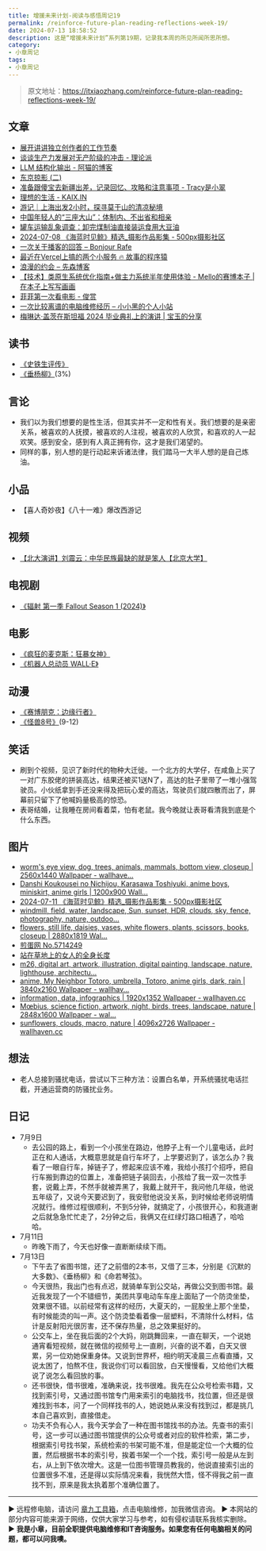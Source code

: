 ```yaml
---
title: 增援未来计划-阅读与感悟周记19
permalink: /reinforce-future-plan-reading-reflections-week-19/
date: 2024-07-13 18:58:52
description: 这是“增援未来计划”系列第19期，记录我本周的所见所闻所思所想。
category:
- 小章周记
tags:
- 小章周记
---
```


> 原文地址：<https://itxiaozhang.com/reinforce-future-plan-reading-reflections-week-19/>

## 文章

- [展开讲讲独立创作者的工作节奏](https://limboy.me/posts/indie-creator-routine/)
- [谈谈生产力发展对无产阶级的冲击 - 理论派](https://sliun.com/81.html)
- [LLM 结构化输出 - 阿猫的博客](https://ameow.xyz/archives/llm-structural-output)
- [东京掠影 (二)](https://www.changhai.org/articles/tours/2024_Tokyo/index2.php)
- [准备跟傻宝去新疆出差，记录回忆、攻略和注意事项 - Tracy是小翠](https://tracyxc.com/2024-xin-jiang-lv-xing)
- [理想的生活 - KAIX.IN](https://kaix.in/2024/0710-life/)
- [游记｜上海出发2小时，探寻莫干山的清凉秘境](https://blog.ops-coffee.cn/r/city-china-zhejiang-huzhou-deqing-moganshan)
- [中国年轻人的“三座大山”：体制内、不出省和相亲](https://stephenleng.com/cn/chinese-young-people-under-three-big-mountains/)
- [罐车运输乱象调查：卸完煤制油直接装运食用大豆油](https://mp.weixin.qq.com/s/hTElfYFPqHsuwfnmvR5YhQ?article_exclude_marked=43c3cecc80840ef6214e6ebbbda72296)
- [2024-07-08 《海蓝时见鲸》精选_摄影作品影集 - 500px摄影社区](https://500px.com.cn/community/set/0d61626a9a0b458b9bbb0497f75b0a0e/details)
- [一次关于播客的回答 – Bonjour Rafe](https://bonjourafe.com/2024/07/08/%E4%B8%80%E6%AC%A1%E5%85%B3%E4%BA%8E%E6%92%AD%E5%AE%A2%E7%9A%84%E5%9B%9E%E7%AD%94/)
- [最近在Vercel上搞的两个小服务 🔥 故事的程序猿](https://blog.lichenghao.cn/article/qTHxmm4WOsaL)
- [浪漫的约会 – 先森博客](https://www.sey.ink/7059/)
- [【技术】类原生系统优化指南+做主力系统半年使用体验 - Mello的赛博本子 | 在本子上写写画画](https://www.dmxvx.cc/878.html)
- [菲菲第一次看电影 - 俊赏](https://dujun.io/1813.html)
- [一次比较离谱的电脑维修经历 – 小小黑的个人小站](https://lonelyenderman.top/archives/1095)
- [梅琳达·盖茨在斯坦福 2024 毕业典礼上的演讲 | 宝玉的分享](https://baoyu.io/blog/life/2024-stanford-commencement-speech-melinda-french-gates)

## 读书

- [《史铁生评传》](https://book.douban.com/subject/30327272/)
- [《垂杨柳》](https://book.douban.com/subject/2979014/)(3%)

## 言论

- 我们以为我们想要的是性生活，但其实并不一定和性有关。我们想要的是亲密关系，被喜欢的人抚摸，被喜欢的人注视，被喜欢的人欣赏，和喜欢的人一起欢笑。感到安全，感到有人真正拥有你，这才是我们渴望的。
- 同样的事，别人想的是行动起来诉诸法律，我们踏马一大半人想的是自己炼油。

## 小品

- 【喜人奇妙夜】《八十一难》爆改西游记

## 视频

- [【北大演讲】刘震云：中华民族最缺的就是笨人【北京大学】](https://www.bilibili.com/video/BV1bx411t7bQ)

## 电视剧

- [《辐射 第一季 Fallout Season 1 (2024)》](https://movie.douban.com/subject/35128081/)

## 电影

- [《疯狂的麦克斯：狂暴女神》](https://movie.douban.com/subject/34996127/)
- [《机器人总动员 WALL·E》](https://movie.douban.com/subject/2131459/)

## 动漫

- [《赛博朋克：边缘行者》](https://movie.douban.com/subject/35118256/)
- [《怪兽8号》](https://www.bilibili.com/bangumi/play/ep819571)(9-12)

## 笑话

- 刷到个视频，见识了新时代的物种大迁徙。一个北方的大学仔，在咸鱼上买了一对广东胶佬的拼装高达，结果还被买1送N了，高达的肚子里带了一堆小强驾驶员。小伙纸拿到手还没来得及把玩心爱的高达，驾驶员们就四散而出了，屏幕前只留下了他喊妈量极高的惊恐。
- 表哥结婚，让我睡在房间看着菜，怕有老鼠。我今晚就让表哥看清我到底是个什么东西。

## 图片

- [worm's eye view, dog, trees, animals, mammals, bottom view, closeup | 2560x1440 Wallpaper - wallhave...](https://wallhaven.cc/w/ym51vl)
- [Danshi Koukousei no Nichijou, Karasawa Toshiyuki, anime boys, miniskirt, anime girls | 1200x900 Wall...](https://wallhaven.cc/w/odjpvl)
- [2024-07-11 《海蓝时见鲸》精选_摄影作品影集 - 500px摄影社区](https://500px.com.cn/community/set/79b49a45798849dba49cea63cb2e97dd/details)
- [windmill, field, water, landscape, Sun, sunset, HDR, clouds, sky, fence, photography, nature, outdoo...](https://wallhaven.cc/w/o3lx17)
- [flowers, still life, daisies, vases, white flowers, plants, scissors, books, closeup | 2880x1819 Wal...](https://wallhaven.cc/w/nm7q6m)
- [煎蛋网 No.5714249](https://jandan.net/t/5714249)
- [站在草地上的女人的全身长度](https://500px.com.cn/community/set/961a69adb6a443418a664060ea5a8b07/details)
- [m26, digital art, artwork, illustration, digital painting, landscape, nature, lighthouse, architectu...](https://wallhaven.cc/w/vqlee5)
- [anime, My Neighbor Totoro, umbrella, Totoro, anime girls, dark, rain | 3840x2160 Wallpaper - wallhav...](https://wallhaven.cc/w/exl918)
- [information, data, infographics | 1920x1352 Wallpaper - wallhaven.cc](https://wallhaven.cc/w/3lj6z9)
- [Mœbius, science fiction, artwork, night, birds, trees, landscape, nature | 2848x1600 Wallpaper - wal...](https://wallhaven.cc/w/1jpx2v)
- [sunflowers, clouds, macro, nature | 4096x2726 Wallpaper - wallhaven.cc](https://wallhaven.cc/w/1pyzw9)

## 想法

- 老人总接到骚扰电话，尝试以下三种方法：设置白名单，开系统骚扰电话拦截，开通运营商的防骚扰业务。

## 日记

- 7月9日
  - 去公园的路上，看到一个小孩坐在路边，他脖子上有一个儿童电话，此时正在和人通话，大概意思就是自行车坏了，上学要迟到了，该怎么办？我看了一眼自行车，掉链子了，修起来应该不难，我给小孩打个招呼，把自行车搬到靠边的位置上，准备把链子装回去，小孩给了我一双一次性手套，说戴上弄，不然手就被弄黑了，我戴上就开干，我问他几年级，他说五年级了，又说今天要迟到了，我安慰他说没关系，到时候给老师说明情况就行。维修过程很顺利，不到5分钟，就搞定了，小孩很开心，和我道谢之后就急急忙忙走了，2分钟之后，我俩又在红绿灯路口相遇了，哈哈哈。
- 7月11日
  - 昨晚下雨了，今天也好像一直断断续续下雨。
- 7月13日
  - 下午去了省图书馆，还了之前借的2本书，又借了三本，分别是《沉默的大多数》、《垂杨柳》和《命若琴弦》。
  - 今天很热，我出门也有点迟，就骑单车到公交站，再做公交到图书馆。最近我发现了一个不错细节，美团共享电动车车座上面贴了一个防烫坐垫，效果很不错。以前经常有这样的经历，大夏天的，一屁股坐上那个坐垫，有时候能烫的叫一声。这个防烫垫看着像一层塑料，不清除什么材料，估计是反射阳光很厉害，还不保存热量，总之效果挺好的。
  - 公交车上，坐在我后面的2个大妈，刚跳舞回来，一直在聊天，一个说她通宵看短视频，就在微信的视频号上一直刷，兴奋的说不着，白天又很累，另一位劝她保重身体。又说到世界杯，相约明天凌晨三点看直播，又说太困了，怕熬不住，我说你们可以看回放，白天慢慢看，又给他们大概说了说怎么看回放的事。
  - 还书很快，借书很难，准确来说，找书很难。我先在公众号检索书籍，又找到索引号，又通过图书馆专门用来索引的电脑找书，找位置，但还是很难找到书本，问了一个同样找书的人，她说她从来没有找到过，都是挑几本自己喜欢到，直接借走。
  - 功夫不负有心人，我今天学会了一种在图书馆找书的办法。先查书的索引号，这一步可以通过图书馆提供的公众号或者对应的软件检索，第二步，根据索引号找书架，系统检索的书架可能不准，但是能定位一个大概的位置，然后根据书本的索引号，挨着书架一个一个找，索引号一般是从左到右，从上到下依次增大。这是一位图书管理员教我的，他说直接索引出的位置很多不准，还是得以实际情况来看，我恍然大悟，怪不得我之前一直找不到，原来是我太执着那个准确位置了。

---
▶ 远程修电脑，请访问 [章九工具箱](https://zhang9.com/)，点击电脑维修，加我微信咨询。 
▶ 本网站的部分内容可能来源于网络，仅供大家学习与参考，如有侵权请联系我核实删除。  
▶ **我是小章，目前全职提供电脑维修和IT咨询服务。如果您有任何电脑相关的问题，都可以问我噢。**  
